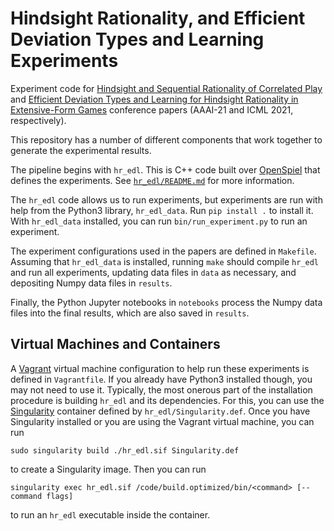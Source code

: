 # Hindsight Rationality, and Efficient Deviation Types and Learning Experiments

Experiment code for [Hindsight and Sequential Rationality of Correlated Play](https://arxiv.org/abs/2012.05874) and [Efficient Deviation Types and Learning for Hindsight Rationality in Extensive-Form Games](https://arxiv.org/abs/2102.06973) conference papers (AAAI-21 and ICML 2021, respectively).

This repository has a number of different components that work together to generate the experimental results.

The pipeline begins with `hr_edl`. This is C++ code built over [OpenSpiel](https://github.com/deepmind/open_spiel) that defines the experiments. See [`hr_edl/README.md`](hr_edl/README.md) for more information.

The `hr_edl` code allows us to run experiments, but experiments are run with help from the Python3 library, `hr_edl_data`. Run `pip install .` to install it.
With `hr_edl_data` installed, you can run `bin/run_experiment.py` to run an experiment.

The experiment configurations used in the papers are defined in `Makefile`. Assuming that `hr_edl_data` is installed, running `make` should compile `hr_edl` and run all experiments, updating data files in `data` as necessary, and depositing Numpy data files in `results`.

Finally, the Python Jupyter notebooks in `notebooks` process the Numpy data files into the final results, which are also saved in `results`.

## Virtual Machines and Containers

A [Vagrant](https://www.vagrantup.com/) virtual machine configuration to help run these experiments is defined in `Vagrantfile`.
If you already have Python3 installed though, you may not need to use it.
Typically, the most onerous part of the installation procedure is building `hr_edl` and its dependencies.
For this, you can use the [Singularity](https://sylabs.io/) container defined by `hr_edl/Singularity.def`.
Once you have Singularity installed or you are using the Vagrant virtual machine, you can run

```sudo singularity build ./hr_edl.sif Singularity.def```

to create a Singularity image. Then you can run

```singularity exec hr_edl.sif /code/build.optimized/bin/<command> [-- command flags]```

to run an `hr_edl` executable inside the container.
